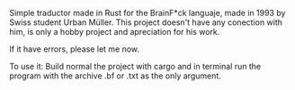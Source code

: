 Simple traductor made in Rust for the BrainF*ck languaje, made in 1993 by Swiss student Urban Müller. This project doesn't have any conection with him, is only a hobby project and apreciation for his work. 

If it have errors, please let me now.

To use it: Build normal the project with cargo and in terminal run the program with the archive .bf or .txt as the only argument.
